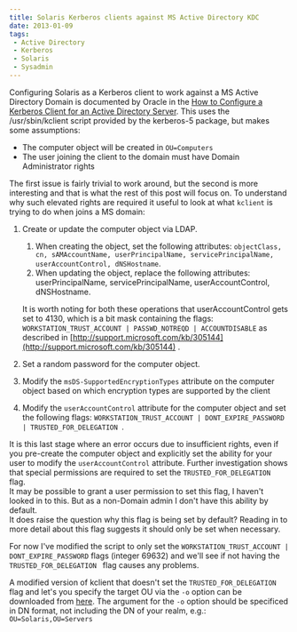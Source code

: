 ```yaml
---
title: Solaris Kerberos clients against MS Active Directory KDC
date: 2013-01-09
tags: 
 - Active Directory
 - Kerberos
 - Solaris
 - Sysadmin
---
```


Configuring Solaris as a Kerberos client to work against a MS Active
Directory Domain is documented by Oracle in the [How to Configure a
Kerberos Client for an Active Directory Server][].
This uses the /usr/sbin/kclient script provided by the kerberos-5
package, but makes some assumptions:

-   The computer object will be created in `OU=Computers`
-   The user joining the client to the domain must have Domain
    Administrator rights

The first issue is fairly trivial to work around, but the second is more
interesting and that is what the rest of this post will focus on. To
understand why such elevated rights are required it useful to look at
what `kclient` is trying to do when joins a MS domain:

1.  Create or update the computer object via LDAP.
    1.  When creating the object, set the following attributes:
        `objectClass, cn, sAMAccountName, userPrincipalName, servicePrincipalName, userAccountControl, dNSHostname`.
    2.  When updating the object, replace the following attributes:
        userPrincipalName, servicePrincipalName, userAccountControl,
        dNSHostname.

    It is worth noting for both these operations that userAccountControl
    gets set to 4130, which is a bit mask containing the flags:
    `WORKSTATION_TRUST_ACCOUNT | PASSWD_NOTREQD | ACCOUNTDISABLE` as
    described in [http://support.microsoft.com/kb/305144](http://support.microsoft.com/kb/305144) . 
2.  Set a random password for the computer object.
3.  Modify the `msDS-SupportedEncryptionTypes` attribute on the computer
    object based on which encryption types are supported by the client
4.  Modify the `userAccountControl` attribute for the computer object
    and set the following flags:
    `WORKSTATION_TRUST_ACCOUNT | DONT_EXPIRE_PASSWORD | TRUSTED_FOR_DELEGATION `.

It is this last stage where an error occurs due to insufficient rights,
even if you pre-create the computer object and explicitly set the
ability for your user to modify the `userAccountControl` attribute.
Further investigation shows that special permissions are required to set
the `TRUSTED_FOR_DELEGATION` flag.  
It may be possible to grant a user permission to set this flag, I
haven't looked in to this. But as a non-Domain admin I don't have this
ability by default.  
It does raise the question why this flag is being set by default?
Reading in to more detail about this flag suggests it should only be set
when necessary.

For now I've modified the script to only set the
`WORKSTATION_TRUST_ACCOUNT | DONT_EXPIRE_PASSWORD` flags (integer 69632)
and we'll see if not having the `TRUSTED_FOR_DELEGATION ` flag causes
any problems.

A modified version of kclient that doesn't set the
`TRUSTED_FOR_DELEGATION ` flag and let's you specify the target OU via
the `-o` option can be downloaded from [here][]. The argument for the
`-o` option should be specificed in DN format, not including the DN of
your realm, e.g.:  
`OU=Solaris,OU=Servers`

  [How to Configure a Kerberos Client for an Active Directory Server]: http://docs.oracle.com/cd/E23824_01/html/821-1456/setup-148.html
  [here]: http://www.zem.org.uk/software/kclient/kclient.solaris
